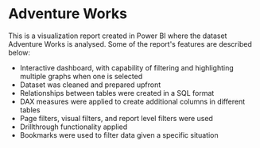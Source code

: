 # Adventure Works 

This is a visualization report created in Power BI where the dataset Adventure Works is analysed. 
Some of the report's features are described below:

- Interactive dashboard, with capability of filtering and highlighting multiple graphs when one is selected
- Dataset was cleaned and prepared upfront
- Relationships between tables were created in a SQL format
- DAX measures were applied to create additional columns in different tables
- Page filters, visual filters, and report level filters were used
- Drillthrough functionality applied
- Bookmarks were used to filter data given a specific situation
